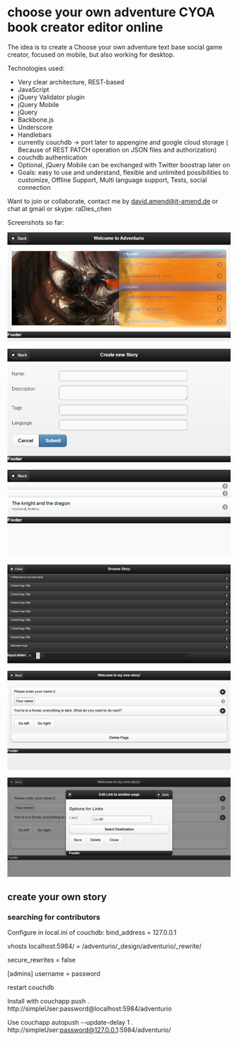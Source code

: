 
# choose your own adventure CYOA book creator editor online

The idea is to create a Choose your own adventure text base social game
creator, focused on mobile, but also working for desktop.

Technologies used:
* Very clear architecture, REST-based
* JavaScript
* jQuery Validator plugin
* jQuery Mobile
* jQuery
* Backbone.js
* Underscore
* Handlebars
* currently couchdb -> port later to appengine and google cloud storage
  ( Because of REST PATCH operation on JSON files and authorization)
* couchdb authentication
* Optional, jQuery Mobile can be exchanged with Twitter boostrap later on
* Goals: easy to use and understand, flexible and unlimited possibilities to customize, Offline Support, Multi language support, Tests, social connection

Want to join or collaborate, contact me by david.amend@it-amend.de
or chat at gmail or skype: raDies_chen

Screenshots so far:



![Startscreen](/adventurio_screenshots/01_WelcometoAdventurio.png "Startscreen")

![Create a new story](/adventurio_screenshots/02_CreatenewStory.png "Create a new story")

![Select story](/adventurio_screenshots/03_SelectStory.png "Select a story")

![Browse your story](/adventurio_screenshots/04_BrowseStoryEditing.png "Browse the pages to edit")

![Edit Page](/adventurio_screenshots/05_EditPageElements.png "Edit page")

![Edit Page element](/adventurio_screenshots/06_OptionsForElementConfiguration.png "Edit element on page")



## create your own story
### searching for contributors

Configure in local.ini of couchdb:
	bind_address = 127.0.0.1

vhosts
	localhost:5984/ = /adventurio/_design/adventurio/_rewrite/

secure_rewrites = false

[admins]
username = password

restart couchdb

Install with
    couchapp push . http://simpleUser:password@localhost:5984/adventurio

Use
couchapp autopush --update-delay 1 . http://simpleUser:password@127.0.0.1:5984/adventurio/
